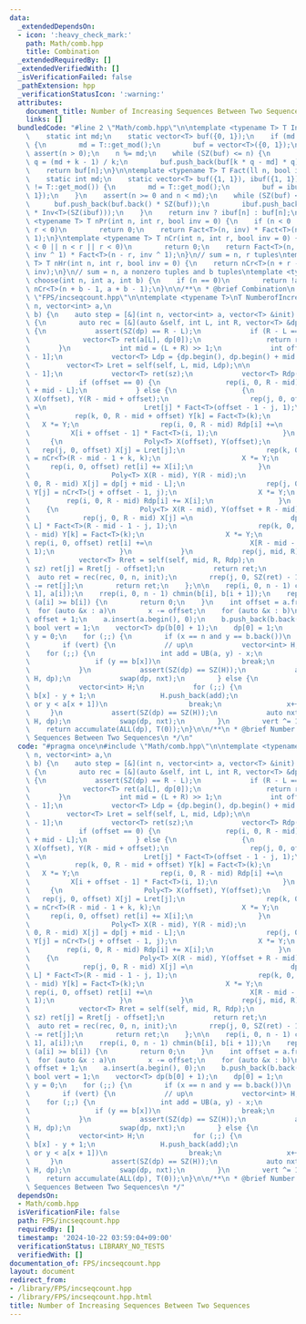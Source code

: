 ```yaml
---
data:
  _extendedDependsOn:
  - icon: ':heavy_check_mark:'
    path: Math/comb.hpp
    title: Combination
  _extendedRequiredBy: []
  _extendedVerifiedWith: []
  _isVerificationFailed: false
  _pathExtension: hpp
  _verificationStatusIcon: ':warning:'
  attributes:
    document_title: Number of Increasing Sequences Between Two Sequences
    links: []
  bundledCode: "#line 2 \"Math/comb.hpp\"\n\ntemplate <typename T> T Inv(ll n) {\n\
    \    static int md;\n    static vector<T> buf({0, 1});\n    if (md != T::get_mod())\
    \ {\n        md = T::get_mod();\n        buf = vector<T>({0, 1});\n    }\n   \
    \ assert(n > 0);\n    n %= md;\n    while (SZ(buf) <= n) {\n        int k = SZ(buf),\
    \ q = (md + k - 1) / k;\n        buf.push_back(buf[k * q - md] * q);\n    }\n\
    \    return buf[n];\n}\n\ntemplate <typename T> T Fact(ll n, bool inv = 0) {\n\
    \    static int md;\n    static vector<T> buf({1, 1}), ibuf({1, 1});\n    if (md\
    \ != T::get_mod()) {\n        md = T::get_mod();\n        buf = ibuf = vector<T>({1,\
    \ 1});\n    }\n    assert(n >= 0 and n < md);\n    while (SZ(buf) <= n) {\n  \
    \      buf.push_back(buf.back() * SZ(buf));\n        ibuf.push_back(ibuf.back()\
    \ * Inv<T>(SZ(ibuf)));\n    }\n    return inv ? ibuf[n] : buf[n];\n}\n\ntemplate\
    \ <typename T> T nPr(int n, int r, bool inv = 0) {\n    if (n < 0 || n < r ||\
    \ r < 0)\n        return 0;\n    return Fact<T>(n, inv) * Fact<T>(n - r, inv ^\
    \ 1);\n}\ntemplate <typename T> T nCr(int n, int r, bool inv = 0) {\n    if (n\
    \ < 0 || n < r || r < 0)\n        return 0;\n    return Fact<T>(n, inv) * Fact<T>(r,\
    \ inv ^ 1) * Fact<T>(n - r, inv ^ 1);\n}\n// sum = n, r tuples\ntemplate <typename\
    \ T> T nHr(int n, int r, bool inv = 0) {\n    return nCr<T>(n + r - 1, r - 1,\
    \ inv);\n}\n// sum = n, a nonzero tuples and b tuples\ntemplate <typename T> T\
    \ choose(int n, int a, int b) {\n    if (n == 0)\n        return !a;\n    return\
    \ nCr<T>(n + b - 1, a + b - 1);\n}\n\n/**\n * @brief Combination\n */\n#line 3\
    \ \"FPS/incseqcount.hpp\"\n\ntemplate <typename T>\nT NumberofIncreasingSequencesBetweenTwoSequences(int\
    \ n, vector<int> a,\n                                                 vector<int>\
    \ b) {\n    auto step = [&](int n, vector<int> a, vector<T> &init) -> vector<T>\
    \ {\n        auto rec = [&](auto &self, int L, int R, vector<T> &dp) -> vector<T>\
    \ {\n            assert(SZ(dp) == R - L);\n            if (R - L == 1) {\n   \
    \             vector<T> ret(a[L], dp[0]);\n                return ret;\n     \
    \       }\n            int mid = (L + R) >> 1;\n            int offset = a[mid\
    \ - 1];\n            vector<T> Ldp = {dp.begin(), dp.begin() + mid - L};\n   \
    \         vector<T> Lret = self(self, L, mid, Ldp);\n\n            int sz = a[R\
    \ - 1];\n            vector<T> ret(sz);\n            vector<T> Rdp(R - mid);\n\
    \            if (offset == 0) {\n                rep(i, 0, R - mid) Rdp[i] = dp[i\
    \ + mid - L];\n            } else {\n                {\n                    Poly<T>\
    \ X(offset), Y(R - mid + offset);\n                    rep(j, 0, offset) X[j]\
    \ =\n                        Lret[j] * Fact<T>(offset - 1 - j, 1);\n         \
    \           rep(k, 0, R - mid + offset) Y[k] = Fact<T>(k);\n                 \
    \   X *= Y;\n                    rep(i, 0, R - mid) Rdp[i] +=\n              \
    \          X[i + offset - 1] * Fact<T>(i, 1);\n                }\n           \
    \     {\n                    Poly<T> X(offset), Y(offset);\n                 \
    \   rep(j, 0, offset) X[j] = Lret[j];\n                    rep(k, 0, offset) Y[k]\
    \ = nCr<T>(R - mid - 1 + k, k);\n                    X *= Y;\n               \
    \     rep(i, 0, offset) ret[i] += X[i];\n                }\n                {\n\
    \                    Poly<T> X(R - mid), Y(R - mid);\n                    rep(j,\
    \ 0, R - mid) X[j] = dp[j + mid - L];\n                    rep(j, 0, R - mid)\
    \ Y[j] = nCr<T>(j + offset - 1, j);\n                    X *= Y;\n           \
    \         rep(i, 0, R - mid) Rdp[i] += X[i];\n                }\n            \
    \    {\n                    Poly<T> X(R - mid), Y(offset + R - mid);\n       \
    \             rep(j, 0, R - mid) X[j] =\n                        dp[j + mid -\
    \ L] * Fact<T>(R - mid - 1 - j, 1);\n                    rep(k, 0, offset + R\
    \ - mid) Y[k] = Fact<T>(k);\n                    X *= Y;\n                   \
    \ rep(i, 0, offset) ret[i] +=\n                        X[R - mid - 1 + i] * Fact<T>(i,\
    \ 1);\n                }\n            }\n            rep(j, mid, R) a[j] -= offset;\n\
    \            vector<T> Rret = self(self, mid, R, Rdp);\n            rep(j, offset,\
    \ sz) ret[j] = Rret[j - offset];\n            return ret;\n        };\n      \
    \  auto ret = rec(rec, 0, n, init);\n        rrep(j, 0, SZ(ret) - 1) ret[j + 1]\
    \ -= ret[j];\n        return ret;\n    };\n\n    rep(i, 0, n - 1) chmax(a[i +\
    \ 1], a[i]);\n    rrep(i, 0, n - 1) chmin(b[i], b[i + 1]);\n    rep(i, 0, n) if\
    \ (a[i] >= b[i]) {\n        return 0;\n    }\n    int offset = a.front();\n  \
    \  for (auto &x : a)\n        x -= offset;\n    for (auto &x : b)\n        x -=\
    \ offset + 1;\n    a.insert(a.begin(), 0);\n    b.push_back(b.back());\n\n   \
    \ bool vert = 1;\n    vector<T> dp(b[0] + 1);\n    dp[0] = 1;\n    int x = 0,\
    \ y = 0;\n    for (;;) {\n        if (x == n and y == b.back())\n            break;\n\
    \        if (vert) {\n            // up\n            vector<int> H;\n        \
    \    for (;;) {\n                int add = UB(a, y) - x;\n                H.push_back(add);\n\
    \                if (y == b[x])\n                    break;\n                y++;\n\
    \            }\n            assert(SZ(dp) == SZ(H));\n            auto nxt = step(SZ(H),\
    \ H, dp);\n            swap(dp, nxt);\n        } else {\n            // right\n\
    \            vector<int> H;\n            for (;;) {\n                int add =\
    \ b[x] - y + 1;\n                H.push_back(add);\n                if (x == n\
    \ or y < a[x + 1])\n                    break;\n                x++;\n       \
    \     }\n            assert(SZ(dp) == SZ(H));\n            auto nxt = step(SZ(H),\
    \ H, dp);\n            swap(dp, nxt);\n        }\n        vert ^= 1;\n    }\n\
    \    return accumulate(ALL(dp), T(0));\n}\n\n/**\n * @brief Number of Increasing\
    \ Sequences Between Two Sequences\n */\n"
  code: "#pragma once\n#include \"Math/comb.hpp\"\n\ntemplate <typename T>\nT NumberofIncreasingSequencesBetweenTwoSequences(int\
    \ n, vector<int> a,\n                                                 vector<int>\
    \ b) {\n    auto step = [&](int n, vector<int> a, vector<T> &init) -> vector<T>\
    \ {\n        auto rec = [&](auto &self, int L, int R, vector<T> &dp) -> vector<T>\
    \ {\n            assert(SZ(dp) == R - L);\n            if (R - L == 1) {\n   \
    \             vector<T> ret(a[L], dp[0]);\n                return ret;\n     \
    \       }\n            int mid = (L + R) >> 1;\n            int offset = a[mid\
    \ - 1];\n            vector<T> Ldp = {dp.begin(), dp.begin() + mid - L};\n   \
    \         vector<T> Lret = self(self, L, mid, Ldp);\n\n            int sz = a[R\
    \ - 1];\n            vector<T> ret(sz);\n            vector<T> Rdp(R - mid);\n\
    \            if (offset == 0) {\n                rep(i, 0, R - mid) Rdp[i] = dp[i\
    \ + mid - L];\n            } else {\n                {\n                    Poly<T>\
    \ X(offset), Y(R - mid + offset);\n                    rep(j, 0, offset) X[j]\
    \ =\n                        Lret[j] * Fact<T>(offset - 1 - j, 1);\n         \
    \           rep(k, 0, R - mid + offset) Y[k] = Fact<T>(k);\n                 \
    \   X *= Y;\n                    rep(i, 0, R - mid) Rdp[i] +=\n              \
    \          X[i + offset - 1] * Fact<T>(i, 1);\n                }\n           \
    \     {\n                    Poly<T> X(offset), Y(offset);\n                 \
    \   rep(j, 0, offset) X[j] = Lret[j];\n                    rep(k, 0, offset) Y[k]\
    \ = nCr<T>(R - mid - 1 + k, k);\n                    X *= Y;\n               \
    \     rep(i, 0, offset) ret[i] += X[i];\n                }\n                {\n\
    \                    Poly<T> X(R - mid), Y(R - mid);\n                    rep(j,\
    \ 0, R - mid) X[j] = dp[j + mid - L];\n                    rep(j, 0, R - mid)\
    \ Y[j] = nCr<T>(j + offset - 1, j);\n                    X *= Y;\n           \
    \         rep(i, 0, R - mid) Rdp[i] += X[i];\n                }\n            \
    \    {\n                    Poly<T> X(R - mid), Y(offset + R - mid);\n       \
    \             rep(j, 0, R - mid) X[j] =\n                        dp[j + mid -\
    \ L] * Fact<T>(R - mid - 1 - j, 1);\n                    rep(k, 0, offset + R\
    \ - mid) Y[k] = Fact<T>(k);\n                    X *= Y;\n                   \
    \ rep(i, 0, offset) ret[i] +=\n                        X[R - mid - 1 + i] * Fact<T>(i,\
    \ 1);\n                }\n            }\n            rep(j, mid, R) a[j] -= offset;\n\
    \            vector<T> Rret = self(self, mid, R, Rdp);\n            rep(j, offset,\
    \ sz) ret[j] = Rret[j - offset];\n            return ret;\n        };\n      \
    \  auto ret = rec(rec, 0, n, init);\n        rrep(j, 0, SZ(ret) - 1) ret[j + 1]\
    \ -= ret[j];\n        return ret;\n    };\n\n    rep(i, 0, n - 1) chmax(a[i +\
    \ 1], a[i]);\n    rrep(i, 0, n - 1) chmin(b[i], b[i + 1]);\n    rep(i, 0, n) if\
    \ (a[i] >= b[i]) {\n        return 0;\n    }\n    int offset = a.front();\n  \
    \  for (auto &x : a)\n        x -= offset;\n    for (auto &x : b)\n        x -=\
    \ offset + 1;\n    a.insert(a.begin(), 0);\n    b.push_back(b.back());\n\n   \
    \ bool vert = 1;\n    vector<T> dp(b[0] + 1);\n    dp[0] = 1;\n    int x = 0,\
    \ y = 0;\n    for (;;) {\n        if (x == n and y == b.back())\n            break;\n\
    \        if (vert) {\n            // up\n            vector<int> H;\n        \
    \    for (;;) {\n                int add = UB(a, y) - x;\n                H.push_back(add);\n\
    \                if (y == b[x])\n                    break;\n                y++;\n\
    \            }\n            assert(SZ(dp) == SZ(H));\n            auto nxt = step(SZ(H),\
    \ H, dp);\n            swap(dp, nxt);\n        } else {\n            // right\n\
    \            vector<int> H;\n            for (;;) {\n                int add =\
    \ b[x] - y + 1;\n                H.push_back(add);\n                if (x == n\
    \ or y < a[x + 1])\n                    break;\n                x++;\n       \
    \     }\n            assert(SZ(dp) == SZ(H));\n            auto nxt = step(SZ(H),\
    \ H, dp);\n            swap(dp, nxt);\n        }\n        vert ^= 1;\n    }\n\
    \    return accumulate(ALL(dp), T(0));\n}\n\n/**\n * @brief Number of Increasing\
    \ Sequences Between Two Sequences\n */"
  dependsOn:
  - Math/comb.hpp
  isVerificationFile: false
  path: FPS/incseqcount.hpp
  requiredBy: []
  timestamp: '2024-10-22 03:59:04+09:00'
  verificationStatus: LIBRARY_NO_TESTS
  verifiedWith: []
documentation_of: FPS/incseqcount.hpp
layout: document
redirect_from:
- /library/FPS/incseqcount.hpp
- /library/FPS/incseqcount.hpp.html
title: Number of Increasing Sequences Between Two Sequences
---
```

